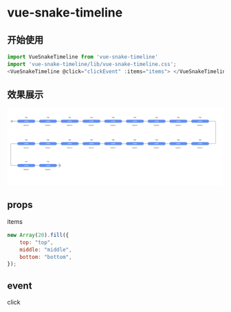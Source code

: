 # vue-snake-timeline

## 开始使用
``` javascript
import VueSnakeTimeline from 'vue-snake-timeline'
import 'vue-snake-timeline/lib/vue-snake-timeline.css';
<VueSnakeTimeline @click="clickEvent" :items="items"> </VueSnakeTimeline>
```
## 效果展示

![](./assets/demo.png)

## props

items

``` javascript
new Array(20).fill({
    top: "top",
    middle: "middle",
    bottom: "bottom",
});
```

## event

click
